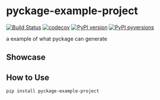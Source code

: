 # pyckage-example-project

[![Build Status](https://travis-ci.org/Madoshakalaka/pyckage-example-project.svg)](https://travis-ci.org/Madoshakalaka/pyckage-example-project)
[![codecov](https://codecov.io/gh/Madoshakalaka/pyckage-example-project/branch/master/graph/badge.svg)](https://codecov.io/gh/Madoshakalaka/pyckage-example-project)
[![PyPI version](https://badge.fury.io/py/pyckage-example-project.svg)](https://badge.fury.io/py/pyckage-example-project)
[![PyPI pyversions](https://img.shields.io/pypi/pyversions/pyckage-example-project.svg)](https://pypi.python.org/pypi/pyckage-example-project/)

a example of what pyckage can generate

## Showcase

<!--You picture won't show on pypi if you use relative path.-->
<!--If you want to add any image, please add the image to readme_assets folder and add the filename as below-->
<!--![some show case picture](https://raw.githubusercontent.com/Madoshakalaka/pyckage-example-project/master/readme_assets/showcasePicture.png)-->


## How to Use


`pip install pyckage-example-project`

<!--

add some help here 

```python

```

-->